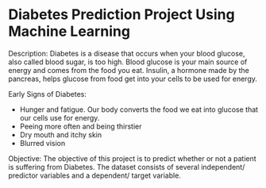 # Diabetes Prediction Project Using Machine Learning

Description:
Diabetes is a disease that occurs when your blood glucose, also called blood sugar, is too high. Blood glucose is your main source of energy and comes from the food you eat. Insulin, a hormone made by the pancreas, helps glucose from food get into your cells to be used for energy.

Early Signs of Diabetes:
* Hunger and fatigue. Our body converts the food we eat into glucose that our cells use for energy.
* Peeing more often and being thirstier
* Dry mouth and itchy skin
* Blurred vision

Objective:
The objective of this project is to predict whether or not a patient is suffering from Diabetes. The dataset consists of several independent/ predictor variables and a dependent/ target variable.

